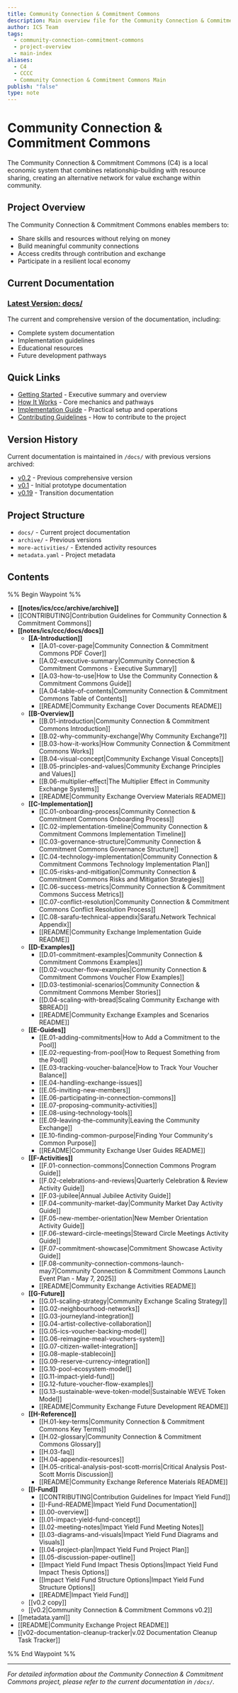 ```yaml
---
title: Community Connection & Commitment Commons
description: Main overview file for the Community Connection & Commitment Commons (C4), providing navigation to all versions and key resources
author: ICS Team
tags:
  - community-connection-commitment-commons
  - project-overview
  - main-index
aliases:
  - C4
  - CCCC
  - Community Connection & Commitment Commons Main
publish: "false"
type: note
---
```

# Community Connection & Commitment Commons

The Community Connection & Commitment Commons (C4) is a local economic system that combines relationship-building with resource sharing, creating an alternative network for value exchange within community.

## Project Overview

The Community Connection & Commitment Commons enables members to:
- Share skills and resources without relying on money
- Build meaningful community connections
- Access credits through contribution and exchange
- Participate in a resilient local economy

## Current Documentation

### [Latest Version: docs/](docs/)
The current and comprehensive version of the documentation, including:
- Complete system documentation
- Implementation guidelines  
- Educational resources
- Future development pathways

## Quick Links

- [Getting Started](docs/A-Introduction/A.02-executive-summary.md) - Executive summary and overview
- [How It Works](docs/B-Overview/B.03-how-it-works.md) - Core mechanics and pathways
- [Implementation Guide](docs/C-Implementation/) - Practical setup and operations
- [Contributing Guidelines](CONTRIBUTING.md) - How to contribute to the project

## Version History

Current documentation is maintained in `/docs/` with previous versions archived:
- [v0.2](archive/v0.2/) - Previous comprehensive version
- [v0.1](archive/v0.1/) - Initial prototype documentation
- [v0.19](archive/v0.19/) - Transition documentation

## Project Structure

- `docs/` - Current project documentation
- `archive/` - Previous versions
- `more-activities/` - Extended activity resources
- `metadata.yaml` - Project metadata

## Contents

%% Begin Waypoint %%
- **[[notes/ics/ccc/archive/archive]]**
- [[CONTRIBUTING|Contribution Guidelines for Community Connection & Commitment Commons]]
- **[[notes/ics/ccc/docs/docs]]**
  - **[[A-Introduction]]**
    - [[A.01-cover-page|Community Connection & Commitment Commons PDF Cover]]
    - [[A.02-executive-summary|Community Connection & Commitment Commons - Executive Summary]]
    - [[A.03-how-to-use|How to Use the Community Connection & Commitment Commons Guide]]
    - [[A.04-table-of-contents|Community Connection & Commitment Commons Table of Contents]]
    - [[README|Community Exchange Cover Documents README]]
  - **[[B-Overview]]**
    - [[B.01-introduction|Community Connection & Commitment Commons Introduction]]
    - [[B.02-why-community-exchange|Why Community Exchange?]]
    - [[B.03-how-it-works|How Community Connection & Commitment Commons Works]]
    - [[B.04-visual-concept|Community Exchange Visual Concepts]]
    - [[B.05-principles-and-values|Community Exchange Principles and Values]]
    - [[B.06-multiplier-effect|The Multiplier Effect in Community Exchange Systems]]
    - [[README|Community Exchange Overview Materials README]]
  - **[[C-Implementation]]**
    - [[C.01-onboarding-process|Community Connection & Commitment Commons Onboarding Process]]
    - [[C.02-implementation-timeline|Community Connection & Commitment Commons Implementation Timeline]]
    - [[C.03-governance-structure|Community Connection & Commitment Commons Governance Structure]]
    - [[C.04-technology-implementation|Community Connection & Commitment Commons Technology Implementation Plan]]
    - [[C.05-risks-and-mitigation|Community Connection & Commitment Commons Risks and Mitigation Strategies]]
    - [[C.06-success-metrics|Community Connection & Commitment Commons Success Metrics]]
    - [[C.07-conflict-resolution|Community Connection & Commitment Commons Conflict Resolution Process]]
    - [[C.08-sarafu-technical-appendix|Sarafu.Network Technical Appendix]]
    - [[README|Community Exchange Implementation Guide README]]
  - **[[D-Examples]]**
    - [[D.01-commitment-examples|Community Connection & Commitment Commons Examples]]
    - [[D.02-voucher-flow-examples|Community Connection & Commitment Commons Voucher Flow Examples]]
    - [[D.03-testimonial-scenarios|Community Connection & Commitment Commons Member Stories]]
    - [[D.04-scaling-with-bread|Scaling Community Exchange with $BREAD]]
    - [[README|Community Exchange Examples and Scenarios README]]
  - **[[E-Guides]]**
    - [[E.01-adding-commitments|How to Add a Commitment to the Pool]]
    - [[E.02-requesting-from-pool|How to Request Something from the Pool]]
    - [[E.03-tracking-voucher-balance|How to Track Your Voucher Balance]]
    - [[E.04-handling-exchange-issues]]
    - [[E.05-inviting-new-members]]
    - [[E.06-participating-in-connection-commons]]
    - [[E.07-proposing-community-activities]]
    - [[E.08-using-technology-tools]]
    - [[E.09-leaving-the-community|Leaving the Community Exchange]]
    - [[E.10-finding-common-purpose|Finding Your Community's Common Purpose]]
    - [[README|Community Exchange User Guides README]]
  - **[[F-Activities]]**
    - [[F.01-connection-commons|Connection Commons Program Guide]]
    - [[F.02-celebrations-and-reviews|Quarterly Celebration & Review Activity Guide]]
    - [[F.03-jubilee|Annual Jubilee Activity Guide]]
    - [[F.04-community-market-day|Community Market Day Activity Guide]]
    - [[F.05-new-member-orientation|New Member Orientation Activity Guide]]
    - [[F.06-steward-circle-meetings|Steward Circle Meetings Activity Guide]]
    - [[F.07-commitment-showcase|Commitment Showcase Activity Guide]]
    - [[F.08-community-connection-commons-launch-may7|Community Connection & Commitment Commons Launch Event Plan - May 7, 2025]]
    - [[README|Community Exchange Activities README]]
  - **[[G-Future]]**
    - [[G.01-scaling-strategy|Community Exchange Scaling Strategy]]
    - [[G.02-neighbourhood-networks]]
    - [[G.03-journeyland-integration]]
    - [[G.04-artist-collective-collaboration]]
    - [[G.05-ics-voucher-backing-model]]
    - [[G.06-reimagine-meal-vouchers-system]]
    - [[G.07-citizen-wallet-integration]]
    - [[G.08-maple-stablecoin]]
    - [[G.09-reserve-currency-integration]]
    - [[G.10-pool-ecosystem-model]]
    - [[G.11-impact-yield-fund]]
    - [[G.12-future-voucher-flow-examples]]
    - [[G.13-sustainable-weve-token-model|Sustainable WEVE Token Model]]
    - [[README|Community Exchange Future Development README]]
  - **[[H-Reference]]**
    - [[H.01-key-terms|Community Connection & Commitment Commons Key Terms]]
    - [[H.02-glossary|Community Connection & Commitment Commons Glossary]]
    - [[H.03-faq]]
    - [[H.04-appendix-resources]]
    - [[H.05-critical-analysis-post-scott-morris|Critical Analysis Post-Scott Morris Discussion]]
    - [[README|Community Exchange Reference Materials README]]
  - **[[I-Fund]]**
    - [[CONTRIBUTING|Contribution Guidelines for Impact Yield Fund]]
    - [[I-Fund-README|Impact Yield Fund Documentation]]
    - [[I.00-overview]]
    - [[I.01-impact-yield-fund-concept]]
    - [[I.02-meeting-notes|Impact Yield Fund Meeting Notes]]
    - [[I.03-diagrams-and-visuals|Impact Yield Fund Diagrams and Visuals]]
    - [[I.04-project-plan|Impact Yield Fund Project Plan]]
    - [[I.05-discussion-paper-outline]]
    - [[Impact Yield Fund Impact Thesis Options|Impact Yield Fund Impact Thesis Options]]
    - [[Impact Yield Fund Structure Options|Impact Yield Fund Structure Options]]
    - [[README|Impact Yield Fund]]
  - [[v0.2 copy]]
  - [[v0.2|Community Connection & Commitment Commons v0.2]]
- [[metadata.yaml]]
- [[README|Community Exchange Project README]]
- [[v02-documentation-cleanup-tracker|v.02 Documentation Cleanup Task Tracker]]

%% End Waypoint %%

---

*For detailed information about the Community Connection & Commitment Commons project, please refer to the current documentation in `/docs/`.*
